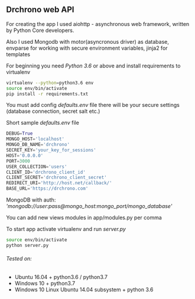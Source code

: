 ## Drchrono web API

For creating the app I used aiohttp -
 asynchronous web framework, written by Python Core developers.

Also I used Mongodb with motor(asyncronous driver) as database,
envparse for working with secure environment variables, jinja2 for templates

For beginning you need *Python 3.6* or above and install requirements to virtualenv

```bash
virtualenv --python=python3.6 env
source env/bin/activate
pip install -r requirements.txt
```

You must add config *defaults.env* file there will be your secure settings (database connection, secret salt etc.)

Short sample *defaults.env* file

```python
DEBUG=True
MONGO_HOST='localhost'
MONGO_DB_NAME='drchrono'
SECRET_KEY='your_key_for_sessions'
HOST='0.0.0.0'
PORT=3000
USER_COLLECTION='users'
CLIENT_ID='drchrono_client_id'
CLIENT_SECRET='drchrono_client_secret'
REDIRECT_URI='http://host.net/callback/'
BASE_URL='https://drchrono.com'
```

MongoDB with auth: *'mongodb://user:pass@mongo_host:mongo_port/mongo_database'*

You can add new views modules in app/modules.py per comma

To start app activate virtualenv and run *server.py*

```bash
source env/bin/activate
python server.py
```

###### Tested on:
- Ubuntu 16.04 + python3.6 / python3.7
- Windows 10 + python3.7
- Windows 10 Linux Ubuntu 14.04 subsystem + python 3.6
